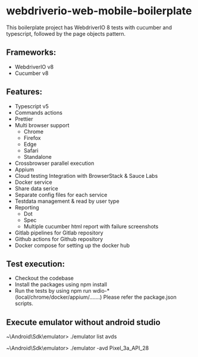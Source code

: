 # webdriverio-web-mobile-boilerplate

This boilerplate project has WebdriverIO 8 tests with cucumber and typescript, followed by the page objects pattern.

## Frameworks:

- WebdriverIO v8
- Cucumber v8

## Features:

- Typescript v5
- Commands actions
- Prettier
- Multi browser support
  - Chrome
  - Firefox
  - Edge
  - Safari
  - Standalone
- Crossbrowser parallel execution
- Appium
- Cloud testing Integration with BrowserStack & Sauce Labs
- Docker service
- Share data serice
- Separate config files for each service
- Testdata management & read by user type
- Reporting
  - Dot
  - Spec
  - Multiple cucumber html report with failure screenshots
- Gitlab pipelines for Gitlab repository
- Github actions for Github repository
- Docker compose for setting up the docker hub

## Test execution:

- Checkout the codebase
- Install the packages using npm install
- Run the tests by using npm run wdio-\* (local/chrome/docker/appium/.......) Please refer the package.json scripts.



## Execute emulator without android studio

~\Android\Sdk\emulator> ./emulator list avds

 ~\Android\Sdk\emulator> ./emulator -avd Pixel_3a_API_28